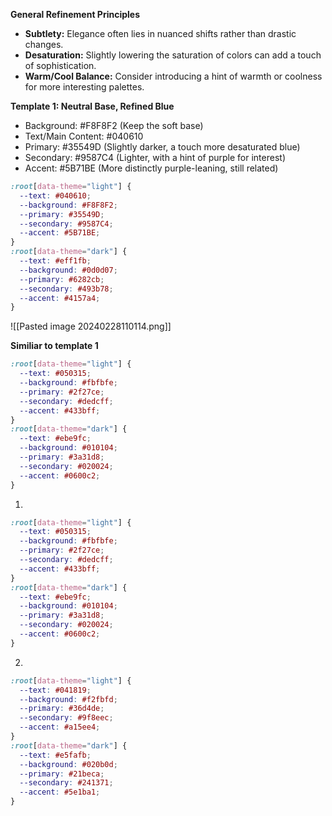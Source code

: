 **General Refinement Principles**

- **Subtlety:** Elegance often lies in nuanced shifts rather than drastic changes.
- **Desaturation:** Slightly lowering the saturation of colors can add a touch of sophistication.
- **Warm/Cool Balance:** Consider introducing a hint of warmth or coolness for more interesting palettes.

**Template 1: Neutral Base, Refined Blue**

- Background: #F8F8F2 (Keep the soft base)
- Text/Main Content: #040610
- Primary: #35549D (Slightly darker, a touch more desaturated blue)
- Secondary: #9587C4 (Lighter, with a hint of purple for interest)
- Accent: #5B71BE (More distinctly purple-leaning, still related)
```css
:root[data-theme="light"] {
  --text: #040610;
  --background: #F8F8F2;
  --primary: #35549D;
  --secondary: #9587C4;
  --accent: #5B71BE;
}
:root[data-theme="dark"] {
  --text: #eff1fb;
  --background: #0d0d07;
  --primary: #6282cb;
  --secondary: #493b78;
  --accent: #4157a4;
}
```
![[Pasted image 20240228110114.png]]

**Similiar to template 1**
```css
:root[data-theme="light"] {
  --text: #050315;
  --background: #fbfbfe;
  --primary: #2f27ce;
  --secondary: #dedcff;
  --accent: #433bff;
}
:root[data-theme="dark"] {
  --text: #ebe9fc;
  --background: #010104;
  --primary: #3a31d8;
  --secondary: #020024;
  --accent: #0600c2;
}
```
1)
```css
:root[data-theme="light"] {
  --text: #050315;
  --background: #fbfbfe;
  --primary: #2f27ce;
  --secondary: #dedcff;
  --accent: #433bff;
}
:root[data-theme="dark"] {
  --text: #ebe9fc;
  --background: #010104;
  --primary: #3a31d8;
  --secondary: #020024;
  --accent: #0600c2;
}
```
2)
```css
:root[data-theme="light"] {
  --text: #041819;
  --background: #f2fbfd;
  --primary: #36d4de;
  --secondary: #9f8eec;
  --accent: #a15ee4;
}
:root[data-theme="dark"] {
  --text: #e5fafb;
  --background: #020b0d;
  --primary: #21beca;
  --secondary: #241371;
  --accent: #5e1ba1;
}
```

